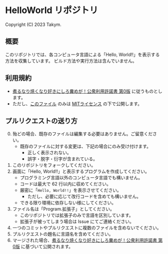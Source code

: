 # HelloWorld リポジトリ
Copyright (C) 2023 Takym.

## 概要
このリポジトリでは、各コンピュータ言語による「Hello, World!!」を表示する方法を収集しています。
ビルド方法や実行方法は含んでいません。

## 利用規約
* [煮るなり焼くなり好きにしろ糞めが！公衆利用許諾書 第0版](LICENSE.md) に従うものとします。
* ただし、[このファイル](README.md) のみは [MITライセンス](LICENSE_FOR_README.md) の下で公開します。

## プルリクエストの送り方
0. 殆どの場合、既存のファイルは編集する必要はありません。ご留意ください。
	* 既存のファイルに対する変更は、下記の場合にのみ受け付けます。
		* 正しく表示されない。
		* 誤字・脱字・衍字が含まれている。
1. このリポジトリをフォークしてください。
2. 画面に「Hello, World!!」と表示するプログラムを作成してください。
	* プログラミング言語以外のコンピュータ言語でも構いません。
	* コードは最大で 62 行以内に収めてください。
	* 厳密に「`Hello, World!!`」を表示させてください。
		* ただし、必要に応じて改行コードを含めても構いません。
	* できる限り環境に依存しない様にしてください。
3. ファイル名は「Program.拡張子」としてください。
	* このリポジトリでは拡張子のみで言語を区別しています。
	* 拡張子が被ってしまう場合は Issue にてご連絡ください。
4. 一つのコミットやプルリクエストに複数のファイルを含めないでください。
5. プルリクエストの題名に言語名を含めてください。
6. マージされた場合、[煮るなり焼くなり好きにしろ糞めが！公衆利用許諾書 第0版](LICENSE.md) に基づいて公開されます。
